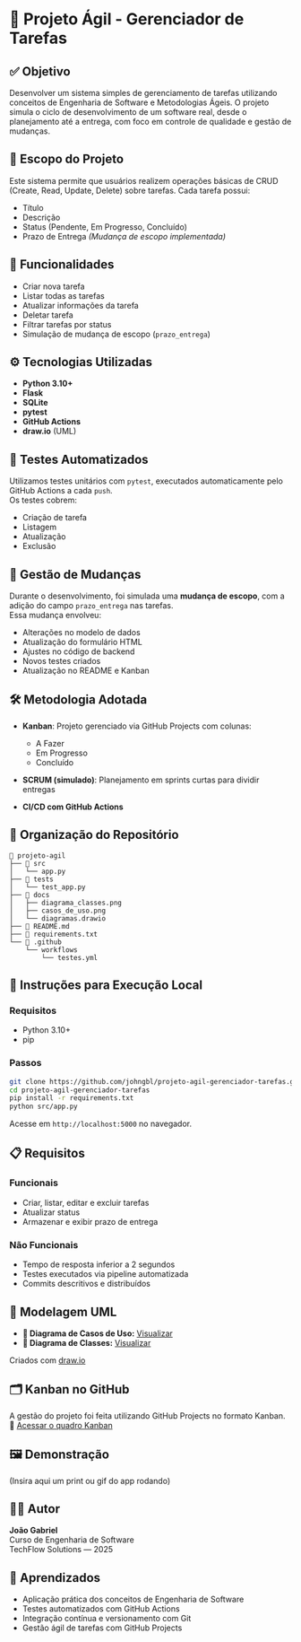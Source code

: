 # 📌 Projeto Ágil - Gerenciador de Tarefas

## ✅ Objetivo

Desenvolver um sistema simples de gerenciamento de tarefas utilizando conceitos de Engenharia de Software e Metodologias Ágeis. O projeto simula o ciclo de desenvolvimento de um software real, desde o planejamento até a entrega, com foco em controle de qualidade e gestão de mudanças.

## 🧠 Escopo do Projeto

Este sistema permite que usuários realizem operações básicas de CRUD (Create, Read, Update, Delete) sobre tarefas. Cada tarefa possui:
- Título
- Descrição
- Status (Pendente, Em Progresso, Concluído)
- Prazo de Entrega *(Mudança de escopo implementada)*

## 🚀 Funcionalidades

- Criar nova tarefa
- Listar todas as tarefas
- Atualizar informações da tarefa
- Deletar tarefa
- Filtrar tarefas por status
- Simulação de mudança de escopo (`prazo_entrega`)

## ⚙️ Tecnologias Utilizadas

- **Python 3.10+**
- **Flask**
- **SQLite**
- **pytest**
- **GitHub Actions**
- **draw.io** (UML)

## 🧪 Testes Automatizados

Utilizamos testes unitários com `pytest`, executados automaticamente pelo GitHub Actions a cada `push`.  
Os testes cobrem:
- Criação de tarefa
- Listagem
- Atualização
- Exclusão

## 🔄 Gestão de Mudanças

Durante o desenvolvimento, foi simulada uma **mudança de escopo**, com a adição do campo `prazo_entrega` nas tarefas.  
Essa mudança envolveu:
- Alterações no modelo de dados
- Atualização do formulário HTML
- Ajustes no código de backend
- Novos testes criados
- Atualização no README e Kanban

## 🛠️ Metodologia Adotada

- **Kanban**: Projeto gerenciado via GitHub Projects com colunas:
  - A Fazer
  - Em Progresso
  - Concluído

- **SCRUM (simulado)**: Planejamento em sprints curtas para dividir entregas
- **CI/CD com GitHub Actions**

## 📁 Organização do Repositório

```
📁 projeto-agil
├── 📁 src
│   └── app.py
├── 📁 tests
│   └── test_app.py
├── 📁 docs
│   ├── diagrama_classes.png
│   ├── casos_de_uso.png
│   └── diagramas.drawio
├── 📄 README.md
├── 📄 requirements.txt
└── 📄 .github
    └── workflows
        └── testes.yml
```

## 🧾 Instruções para Execução Local

### Requisitos
- Python 3.10+
- pip

### Passos

```bash
git clone https://github.com/johngbl/projeto-agil-gerenciador-tarefas.git
cd projeto-agil-gerenciador-tarefas
pip install -r requirements.txt
python src/app.py
```

Acesse em `http://localhost:5000` no navegador.

## 📋 Requisitos

### Funcionais
- Criar, listar, editar e excluir tarefas
- Atualizar status
- Armazenar e exibir prazo de entrega

### Não Funcionais
- Tempo de resposta inferior a 2 segundos
- Testes executados via pipeline automatizada
- Commits descritivos e distribuídos

## 🧱 Modelagem UML

- **🔗 Diagrama de Casos de Uso:** [Visualizar](docs/casos_de_uso.png)
- **🔗 Diagrama de Classes:** [Visualizar](docs/diagrama_classes.png)

Criados com [draw.io](https://draw.io)

## 🗂️ Kanban no GitHub

A gestão do projeto foi feita utilizando GitHub Projects no formato Kanban.  
🔗 [Acessar o quadro Kanban]([https://github.com/johngbl/projeto-agil-gerenciador-tarefas/projects/1](https://github.com/users/johngbl/projects/3))

## 🖼️ Demonstração

(Insira aqui um print ou gif do app rodando)

## 👨‍💻 Autor

**João Gabriel**  
Curso de Engenharia de Software  
TechFlow Solutions — 2025

## 🧠 Aprendizados

- Aplicação prática dos conceitos de Engenharia de Software
- Testes automatizados com GitHub Actions
- Integração contínua e versionamento com Git
- Gestão ágil de tarefas com GitHub Projects
